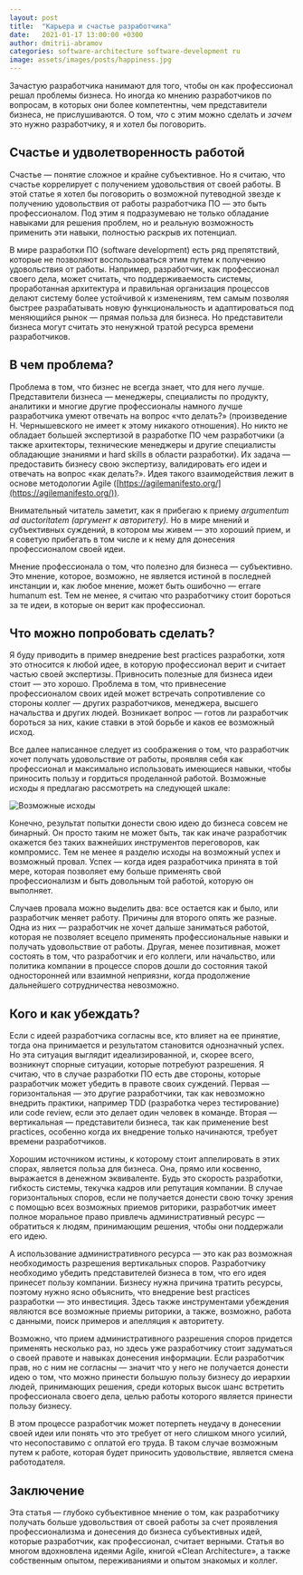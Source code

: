 ```yaml
---
layout: post
title:  "Карьера и счастье разработчика"
date:   2021-01-17 13:00:00 +0300
author: dmitrii-abramov
categories: software-architecture software-development ru
image: assets/images/posts/happiness.jpg
---
```


Зачастую разработчика нанимают для того, чтобы он как профессионал решал проблемы бизнеса. Но иногда ко мнению разработчиков по вопросам, в которых они более компетентны, чем представители бизнеса, не прислушиваются. О том, *что* с этим можно сделать и *зачем* это нужно разработчику, я и хотел бы поговорить.

## Счастье и удволетворенность работой

Счастье — понятие сложное и крайне субъективное. Но я считаю, что счастье коррелирует с получением удовольствия от своей работы. В этой статье я хотел бы поговорить о возможной путеводной звезде к получению удовольствия от работы разработчика ПО — это быть профессионалом. Под этим я подразумеваю не только обладание навыками для решения проблем, но и реальную возможность применить эти навыки, полностью раскрыв их потенциал.

В мире разработки ПО (software development) есть ряд препятствий, которые не позволяют воспользоваться этим путем к получению удовольствия от работы. Например, разработчик, как профессионал своего дела, может считать, что поддерживаемость системы, проработанная архитектура и правильная организация процессов делают систему более устойчивой к изменениям, тем самым позволяя быстрее разрабатывать новую функциональность и адаптироваться под меняющийся рынок — прямая польза для бизнеса. Но представители бизнеса могут считать это ненужной тратой ресурса времени разработчиков.

## В чем проблема?

Проблема в том, что бизнес не всегда знает, что для него лучше. Представители бизнеса — менеджеры, специалисты по продукту, аналитики и многие другие профессионалы намного лучше разработчика умеют отвечать на вопрос «что делать?» (произведение Н. Чернышевского не имеет к этому никакого отношения). Но никто не обладает большей экспертизой в разработке ПО чем разработчики (а также архитекторы, технические менеджеры и другие специалисты обладающие знаниями и hard skills в области разработки). Их задача — предоставить бизнесу свою экспертизу, валидировать его идеи и отвечать на вопрос «как делать?». Идея такого взаимодействия лежит в основе методологии Agile ([https://agilemanifesto.org/](https://agilemanifesto.org/)).

Внимательный читатель заметит, как я прибегаю к приему *argumentum ad auctoritatem (аргумент к авторитету).* Но в мире мнений и субъективных суждений, в котором мы живем — это хороший прием, и я советую прибегать в том числе и к нему для донесения профессионалом своей идеи.

Мнение профессионала о том, что полезно для бизнеса — субъективно. Это мнение, которое, возможно, не является истиной в последней инстанции и, как любое мнение, может быть ошибочно — errare humanum est. Тем не менее, я считаю что разработчику стоит бороться за те идеи, в которые он верит как профессионал.

## Что можно попробовать сделать?

Я буду приводить в пример внедрение best practices разработки, хотя это относится к любой идее, в которую профессионал верит и считает частью своей экспертизы. Привносить полезные для бизнеса идеи стоит — это хорошо. Проблема в том, что привнесение профессионалом своих идей может встречать сопротивление со стороны коллег — других разработчиков, менеджера, высшего начальства и других людей. Возникает вопрос — готов ли разработчик бороться за них, какие ставки в этой борьбе и каков ее возможный исход.

Все далее написанное следует из соображения о том, что разработчик хочет получать удовольствие от работы, проявляя себя как профессионал и максимально использовать имеющиеся навыки, чтобы приносить пользу и гордиться проделанной работой. Возможные исходы я предлагаю рассмотреть на следующей шкале:

![Возможные исходы](/assets/images/posts/results_graph_eng.png)

Конечно, результат попытки донести свою идею до бизнеса совсем не бинарный. Он просто таким не может быть, так как иначе разработчик окажется без таких важнейших инструментов переговоров, как компромисс. Тем не менее я разделю исходы на возможный успех и возможный провал. Успех — когда идея разработчика принята в той мере, которая позволяет ему больше применять свой профессионализм и быть довольным той работой, которую он выполняет. 

Случаев провала можно выделить два: все остается как и было, или разработчик меняет работу. Причины для второго опять же разные. Одна из них — разработчик не хочет дальше заниматься работой, которая не позволяет всецело применять профессиональные навыки и получать удовольствие от работы. Другая, менее позитивная, может состоять в том, что разработчик и его коллеги, или начальство, или политика компании в процессе споров дошли до состояния такой односторонней или взаимной неприязни, когда продолжение дальнейшего сотрудничества невозможно.

## Кого и как убеждать?

Если с идеей разработчика согласны все, кто влияет на ее принятие, тогда она принимается и результатом становится однозначный успех. Но эта ситуация выглядит идеализированной, и, скорее всего, возникнут спорные ситуации, которые потребуют разрешения. Я считаю, что в случае разработки ПО есть две стороны, которые разработчик может убедить в правоте своих суждений. Первая — горизонтальная — это другие разработчики, так как невозможно внедрить практики, например TDD (разработка через тестирование) или code review, если это делает один человек в команде. Вторая — вертикальная — представители бизнеса, так как применение best practices, особенно когда их внедрение только начинаются, требует времени разработчиков. 

Хорошим источником истины, к которому стоит аппелировать в этих спорах, является польза для бизнеса. Она, прямо или косвенно, выражается в денежном эквиваленте. Будь это скорость разработки, гибкость системы, текучка кадров или репутация компании. В случае горизонтальных споров, если не получается донести свою точку зрения с помощью всех возможных приемов риторики, разработчик имеет полное моральное право привлечь административный ресурс — обратиться к людям, принимающим решения, чтобы они поддержали его идею.

А использование административного ресурса — это как раз возможная необходимость разрешения вертикальных споров. Разработчику необходимо убедить представителей бизнеса в том, что его идея принесет пользу компании. Бизнесу нужна причина тратить ресурсы, поэтому нужно ясно объяснить, что внедрение best practices разработки — это инвестиция. Здесь также инструментами убеждения являются все возможные приемы риторики, а также, возможно, работа с данными, поиск примеров и апелляция к авторитету. 

Возможно, что прием административного разрешения споров придется применять несколько раз, но здесь уже разработчику стоит задуматься о своей правоте и навыках донесения информации. Если разработчик прав, но с ним не согласны — значит что у него не получается донести идею о том, что можно принести большую пользу бизнесу до иерархии людей, принимающих решения, среди которых высок шанс встретить профессионала своего дела, целью работы которого является принести пользу бизнесу.

В этом процессе разработчик может потерпеть неудачу в донесении своей идеи или понять что это требует от него слишком много усилий, что несопоставимо с оплатой его труда. В таком случае возможным путем к работе, которая будет приносить удовольствие, является смена работодателя. 

## Заключение

Эта статья — глубоко субъективное мнение о том, как разработчику получать больше удовольствия от своей работы за счет проявления профессионализма и донесения до бизнеса субъективных идей, которые разработчик, как профессионал, считает верными. Статья во многом вдохновлена идеями Agile, книгой «Clean Architecture», а также собственным опытом, переживаниями и опытом знакомых и коллег.